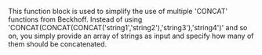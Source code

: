 This function block is used to simplify the use of multiple 'CONCAT' functions from Beckhoff. Instead of using 'CONCAT(CONCAT(CONCAT('string1','string2'),'string3'),'string4')' and so on, you simply provide an array of strings as input and specify how many of them should be concatenated.
